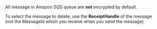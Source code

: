 All message in Amazon SQS queue are **not** encrypted by default.

To select the message to delete, use the **ReceiptHandle** of the message (not the MessageId which you receive when you send the message)